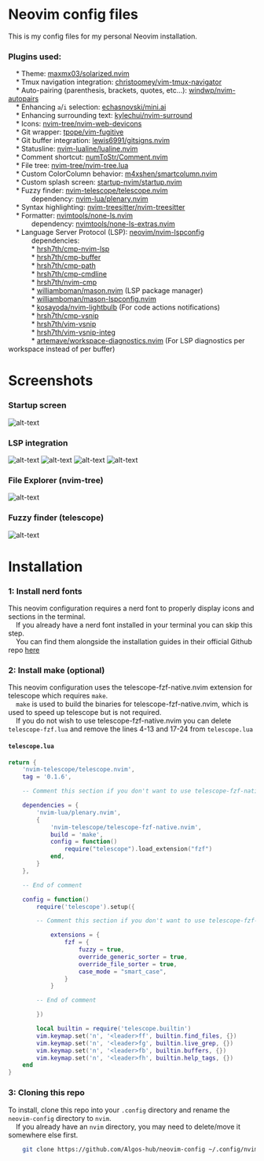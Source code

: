 # Neovim config files

This is my config files for my personal Neovim installation.

### Plugins used:

    * Theme: [maxmx03/solarized.nvim](https://github.com/maxmx03/solarized.nvim)\
    * Tmux navigation integration: [christoomey/vim-tmux-navigator](https://github.com/christoomey/vim-tmux-navigator)\
    * Auto-pairing (parenthesis, brackets, quotes, etc...): [windwp/nvim-autopairs](https://github.com/windwp/nvim-autopairs)\
    * Enhancing `a`/`i` selection: [echasnovski/mini.ai](https://github.com/echasnovski/mini.ai)\
    * Enhancing surrounding text: [kylechui/nvim-surround](https://github.com/kylechui/nvim-surround)\
    * Icons: [nvim-tree/nvim-web-devicons](https://github.com/nvim-tree/nvim-web-devicons)\
    * Git wrapper: [tpope/vim-fugitive](https://github.com/tpope/vim-fugitive)\
    * Git buffer integration: [lewis6991/gitsigns.nvim](https://github.com/lewis6991/gitsigns.nvim)\
    * Statusline: [nvim-lualine/lualine.nvim](https://github.com/nvim-lualine/lualine.nvim)\
    * Comment shortcut: [numToStr/Comment.nvim](https://github.com/numToStr/Comment.nvim)\
    * File tree: [nvim-tree/nvim-tree.lua](https://github.com/nvim-tree/nvim-tree.lua)\
    * Custom ColorColumn behavior: [m4xshen/smartcolumn.nvim](https://github.com/m4xshen/smartcolumn.nvim)\
    * Custom splash screen: [startup-nvim/startup.nvim](https://github.com/startup-nvim/startup.nvim)\
    * Fuzzy finder: [nvim-telescope/telescope.nvim](https://github.com/nvim-telescope/telescope.nvim)\
            dependency: [nvim-lua/plenary.nvim](https://github.com/nvim-lua/plenary.nvim) \
    * Syntax highlighting: [nvim-treesitter/nvim-treesitter](https://github.com/nvim-treesitter/nvim-treesitter)\
    * Formatter: [nvimtools/none-ls.nvim](https://github.com/nvimtools/none-ls.nvim)\
            dependency: [nvimtools/none-ls-extras.nvim](https://github.com/nvimtools/none-ls-extras.nvim) \
    * Language Server Protocol (LSP): [neovim/nvim-lspconfig](https://github.com/neovim/nvim-lspconfig)\
            dependencies:\
            * [hrsh7th/cmp-nvim-lsp](https://github.com/hrsh7th/cmp-nvim-lsp)\
            * [hrsh7th/cmp-buffer](https://github.com/hrsh7th/cmp-buffer)\
            * [hrsh7th/cmp-path](https://github.com/hrsh7th/cmp-path)\
            * [hrsh7th/cmp-cmdline](https://github.com/hrsh7th/cmp-cmdline)\
            * [hrsh7th/nvim-cmp](https://github.com/hrsh7th/nvim-cmp)\
            * [williamboman/mason.nvim](https://github.com/williamboman/mason.nvim) (LSP package manager)\
            * [williamboman/mason-lspconfig.nvim](https://github.com/williamboman/mason-lspconfig.nvim)\
            * [kosayoda/nvim-lightbulb](https://github.com/kosayoda/nvim-lightbulb) (For code actions notifications)\
            * [hrsh7th/cmp-vsnip](https://github.com/hrsh7th/cmp-vsnip)\
            * [hrsh7th/vim-vsnip](https://github.com/hrsh7th/vim-vsnip)\
            * [hrsh7th/vim-vsnip-integ](https://github.com/hrsh7th/vim-vsnip-integ)\
            * [artemave/workspace-diagnostics.nvim](https://github.com/artemave/workspace-diagnostics.nvim) (For LSP diagnostics per workspace instead of per buffer)

# Screenshots

### Startup screen

![alt-text](https://github.com/Algos-hub/neovim-config/blob/main/resources/startup.jpg "Startup screen")

### LSP integration

![alt-text](https://github.com/Algos-hub/neovim-config/blob/main/resources/lsp_integration_1.jpg "Code completion")
![alt-text](https://github.com/Algos-hub/neovim-config/blob/main/resources/lsp_integration_2.jpg "Code completion definition")
![alt-text](https://github.com/Algos-hub/neovim-config/blob/main/resources/lsp_integration_3.jpg "Buffer hover")
![alt-text](https://github.com/Algos-hub/neovim-config/blob/main/resources/code_actions.jpg "Code actions popup")

### File Explorer (nvim-tree)

![alt-text](https://github.com/Algos-hub/neovim-config/blob/main/resources/nvim_tree.jpg "File explorer")

### Fuzzy finder (telescope)

![alt-text](https://github.com/Algos-hub/neovim-config/blob/main/resources/telescope.jpg "Fuzzy finder popup")

# Installation

### 1: Install nerd fonts

This neovim configuration requires a nerd font to properly display icons and sections in the terminal.\
    If you already have a nerd font installed in your terminal you can skip this step.\
    You can find them alongside the installation guides in their official Github repo [here](https://github.com/ryanoasis/nerd-fonts)

### 2: Install make (optional)

This neovim configuration uses the telescope-fzf-native.nvim extension for telescope which requires `make`.\
    `make` is used to build the binaries for telescope-fzf-native.nvim, which is used to speed up telescope but is not required.\
    If you do not wish to use telescope-fzf-native.nvim you can delete `telescope-fzf.lua` and remove the lines 4-13 and 17-24 from `telescope.lua`

#### `telescope.lua`

```lua
return {
    'nvim-telescope/telescope.nvim',
    tag = '0.1.6',

    -- Comment this section if you don't want to use telescope-fzf-native.nvim

    dependencies = {
        'nvim-lua/plenary.nvim',
        {
            'nvim-telescope/telescope-fzf-native.nvim',
            build = 'make',
            config = function()
                require("telescope").load_extension("fzf")
            end,
        }
    },

    -- End of comment

    config = function()
        require('telescope').setup({

        -- Comment this section if you don't want to use telescope-fzf-native.nvim

            extensions = {
                fzf = {
                    fuzzy = true,
                    override_generic_sorter = true,
                    override_file_sorter = true,
                    case_mode = "smart_case",
                }
            }

        -- End of comment

        })

        local builtin = require('telescope.builtin')
        vim.keymap.set('n', '<leader>ff', builtin.find_files, {})
        vim.keymap.set('n', '<leader>fg', builtin.live_grep, {})
        vim.keymap.set('n', '<leader>fb', builtin.buffers, {})
        vim.keymap.set('n', '<leader>fh', builtin.help_tags, {})
    end
}
```

### 3: Cloning this repo

To install, clone this repo into your `.config` directory and rename the `neovim-config` directory to `nvim`.\
    If you already have an `nvim` directory, you may need to delete/move it somewhere else first.

```bash
    git clone https://github.com/Algos-hub/neovim-config ~/.config/nvim
```
